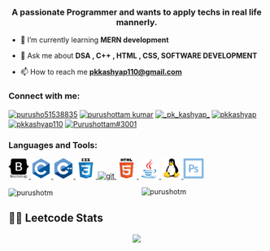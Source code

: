 <h3 align="center">A passionate Programmer and wants to apply techs in real life mannerly.</h3>



- 🌱 I’m currently learning **MERN development**

- 💬 Ask me about **DSA , C++ , HTML , CSS, SOFTWARE DEVELOPMENT**

- 📫 How to reach me **pkkashyap110@gmail.com**

<h3 align="left">Connect with me:</h3>
<p align="left">
<a href="https://twitter.com/purusho51538835" target="blank"><img align="center" src="https://raw.githubusercontent.com/rahuldkjain/github-profile-readme-generator/master/src/images/icons/Social/twitter.svg" alt="purusho51538835" height="30" width="40" /></a>
<a href="https://linkedin.com/in/purushottam kumar" target="blank"><img align="center" src="https://raw.githubusercontent.com/rahuldkjain/github-profile-readme-generator/master/src/images/icons/Social/linked-in-alt.svg" alt="purushottam kumar" height="30" width="40" /></a>
<a href="https://instagram.com/_pk_kashyap_" target="blank"><img align="center" src="https://raw.githubusercontent.com/rahuldkjain/github-profile-readme-generator/master/src/images/icons/Social/instagram.svg" alt="_pk_kashyap_" height="30" width="40" /></a>
<a href="https://www.leetcode.com/pkkashyap" target="blank"><img align="center" src="https://raw.githubusercontent.com/rahuldkjain/github-profile-readme-generator/master/src/images/icons/Social/leet-code.svg" alt="pkkashyap" height="30" width="40" /></a>
<a href="https://auth.geeksforgeeks.org/user/pkkashyap110" target="blank"><img align="center" src="https://raw.githubusercontent.com/rahuldkjain/github-profile-readme-generator/master/src/images/icons/Social/geeks-for-geeks.svg" alt="pkkashyap110" height="30" width="40" /></a>
<a href="https://discord.gg/Purushottam#3001" target="blank"><img align="center" src="https://raw.githubusercontent.com/rahuldkjain/github-profile-readme-generator/master/src/images/icons/Social/discord.svg" alt="Purushottam#3001" height="30" width="40" /></a>
</p>

<h3 align="left">Languages and Tools:</h3>
<p align="left"> <a href="https://getbootstrap.com" target="_blank" rel="noreferrer"> <img src="https://raw.githubusercontent.com/devicons/devicon/master/icons/bootstrap/bootstrap-plain-wordmark.svg" alt="bootstrap" width="40" height="40"/> </a> <a href="https://www.cprogramming.com/" target="_blank" rel="noreferrer"> <img src="https://raw.githubusercontent.com/devicons/devicon/master/icons/c/c-original.svg" alt="c" width="40" height="40"/> </a> <a href="https://www.w3schools.com/cpp/" target="_blank" rel="noreferrer"> <img src="https://raw.githubusercontent.com/devicons/devicon/master/icons/cplusplus/cplusplus-original.svg" alt="cplusplus" width="40" height="40"/> </a> <a href="https://www.w3schools.com/css/" target="_blank" rel="noreferrer"> <img src="https://raw.githubusercontent.com/devicons/devicon/master/icons/css3/css3-original-wordmark.svg" alt="css3" width="40" height="40"/> </a> <a href="https://git-scm.com/" target="_blank" rel="noreferrer"> <img src="https://www.vectorlogo.zone/logos/git-scm/git-scm-icon.svg" alt="git" width="40" height="40"/> </a> <a href="https://www.w3.org/html/" target="_blank" rel="noreferrer"> <img src="https://raw.githubusercontent.com/devicons/devicon/master/icons/html5/html5-original-wordmark.svg" alt="html5" width="40" height="40"/> </a> <a href="https://www.java.com" target="_blank" rel="noreferrer"> <img src="https://raw.githubusercontent.com/devicons/devicon/master/icons/java/java-original.svg" alt="java" width="40" height="40"/> </a> <a href="https://www.linux.org/" target="_blank" rel="noreferrer"> <img src="https://raw.githubusercontent.com/devicons/devicon/master/icons/linux/linux-original.svg" alt="linux" width="40" height="40"/> </a> <a href="https://www.photoshop.com/en" target="_blank" rel="noreferrer"> <img src="https://raw.githubusercontent.com/devicons/devicon/master/icons/photoshop/photoshop-line.svg" alt="photoshop" width="40" height="40"/> </a> </p>



 <img align="right" width="48%" src="https://github-readme-stats.vercel.app/api?username=purushotm&show_icons=true&locale=en" alt="purushotm" />

<img align="center" width="48%" src="https://github-readme-streak-stats.herokuapp.com/?user=purushotm&" alt="purushotm" />


## 🧑‍💻 Leetcode Stats
<p align="center">
  <img align="center" src="https://leetcard.jacoblin.cool/pkkashyap?theme=dark&font=Mulish&ext=activity"/>
</p>
      
</p>
      
